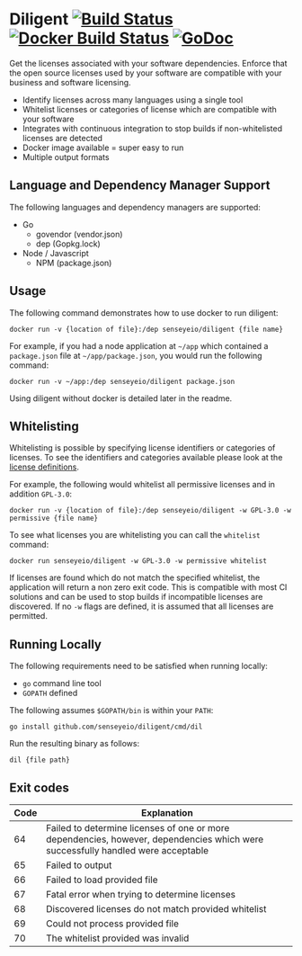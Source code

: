 # Diligent [![Build Status](https://travis-ci.org/senseyeio/diligent.svg?branch=master)](https://travis-ci.org/senseyeio/diligent) [![Docker Build Status](https://img.shields.io/docker/build/senseyeio/diligent.svg)](https://hub.docker.com/r/senseyeio/diligent/) [![GoDoc](https://godoc.org/github.com/senseyeio/diligent?status.svg)](https://godoc.org/github.com/senseyeio/diligent)

Get the licenses associated with your software dependencies. Enforce that the open source licenses used by your software are compatible with your business and software licensing.

 - Identify licenses across many languages using a single tool
 - Whitelist licenses or categories of license which are compatible with your software
 - Integrates with continuous integration to stop builds if non-whitelisted licenses are detected
 - Docker image available = super easy to run
 - Multiple output formats

## Language and Dependency Manager Support

The following languages and dependency managers are supported:

 - Go
   - govendor (vendor.json)
   - dep (Gopkg.lock)
 - Node / Javascript
   - NPM (package.json)

## Usage
The following command demonstrates how to use docker to run diligent:
```
docker run -v {location of file}:/dep senseyeio/diligent {file name}
```
For example, if you had a node application at `~/app` which contained a `package.json` file at `~/app/package.json`, you would run the following command:
```
docker run -v ~/app:/dep senseyeio/diligent package.json
```
Using diligent without docker is detailed later in the readme.

## Whitelisting

Whitelisting is possible by specifying license identifiers or categories of licenses.
To see the identifiers and categories available please look at the [license definitions](https://github.com/senseyeio/diligent/blob/master/license.go).

For example, the following would whitelist all permissive licenses and in addition `GPL-3.0`:
```
docker run -v {location of file}:/dep senseyeio/diligent -w GPL-3.0 -w permissive {file name}
```

To see what licenses you are whitelisting you can call the `whitelist` command:
```
docker run senseyeio/diligent -w GPL-3.0 -w permissive whitelist
```

If licenses are found which do not match the specified whitelist, the application will return a non zero exit code.
This is compatible with most CI solutions and can be used to stop builds if incompatible licenses are discovered.
If no `-w` flags are defined, it is assumed that all licenses are permitted.

## Running Locally

The following requirements need to be satisfied when running locally:
 - `go` command line tool
 - `GOPATH` defined

The following assumes `$GOPATH/bin` is within your `PATH`:
```
go install github.com/senseyeio/diligent/cmd/dil
```

Run the resulting binary as follows:
```
dil {file path}
```

## Exit codes

|Code|Explanation|
| ------------- | ------------- |
| 64  | Failed to determine licenses of one or more dependencies, however, dependencies which were successfully handled were acceptable  |
| 65  | Failed to output  |
| 66  | Failed to load provided file  |
| 67  | Fatal error when trying to determine licenses  |
| 68  | Discovered licenses do not match provided whitelist  |
| 69  | Could not process provided file  |
| 70  | The whitelist provided was invalid  |
